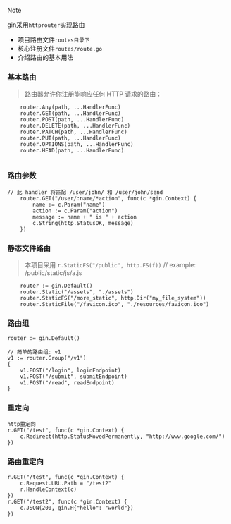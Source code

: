 > [!NOTE]
> gin采用`httprouter`实现路由

* 项目路由文件`routes目录下`
* 核心注册文件`routes/route.go`
* 介绍路由的基本用法


### 基本路由

> 路由器允许你注册能响应任何 HTTP 请求的路由：

```
	router.Any(path, ...HandlerFunc)
	router.GET(path, ...HandlerFunc)
	router.POST(path, ...HandlerFunc)
	router.DELETE(path, ...HandlerFunc)
	router.PATCH(path, ...HandlerFunc)
	router.PUT(path, ...HandlerFunc)
	router.OPTIONS(path, ...HandlerFunc)
	router.HEAD(path, ...HandlerFunc)
	
```

### 路由参数

```
// 此 handler 将匹配 /user/john/ 和 /user/john/send
	router.GET("/user/:name/*action", func(c *gin.Context) {
		name := c.Param("name")
		action := c.Param("action")
		message := name + " is " + action
		c.String(http.StatusOK, message)
	})

```

### 静态文件路由

> 本项目采用 `r.StaticFS("/public", http.FS(f))`
> // example: /public/static/js/a.js
```
    router := gin.Default()
	router.Static("/assets", "./assets")
	router.StaticFS("/more_static", http.Dir("my_file_system"))
	router.StaticFile("/favicon.ico", "./resources/favicon.ico")
```
### 路由组

```
router := gin.Default()

// 简单的路由组: v1
v1 := router.Group("/v1")
{
    v1.POST("/login", loginEndpoint)
    v1.POST("/submit", submitEndpoint)
    v1.POST("/read", readEndpoint)
}
```

### 重定向

```
http重定向
r.GET("/test", func(c *gin.Context) {
	c.Redirect(http.StatusMovedPermanently, "http://www.google.com/")
})

```

### 路由重定向

```
r.GET("/test", func(c *gin.Context) {
    c.Request.URL.Path = "/test2"
    r.HandleContext(c)
})
r.GET("/test2", func(c *gin.Context) {
    c.JSON(200, gin.H{"hello": "world"})
})
```



